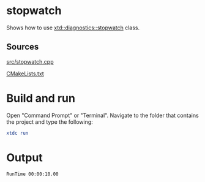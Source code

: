 # stopwatch

Shows how to use [xtd::diagnostics::stopwatch](../../../../src/xtd.core/include/xtd/diagnostics/stopwatch.h) class.

## Sources

[src/stopwatch.cpp](src/stopwatch.cpp)

[CMakeLists.txt](CMakeLists.txt)

# Build and run

Open "Command Prompt" or "Terminal". Navigate to the folder that contains the project and type the following:

```cmake
xtdc run
```

# Output

```
RunTime 00:00:10.00
```
